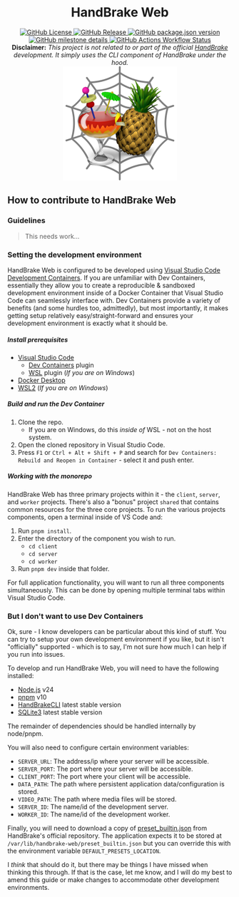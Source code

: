 <div align='center'>
    <h1 style='{text-decoration: none}'>HandBrake Web</h1>
    <div align='center'>
      <a href='https://github.com/TheNickOfTime/handbrake-web/blob/main/LICENSE'>
        <img alt="GitHub License" src="https://img.shields.io/github/license/thenickoftime/handbrake-web?style=flat-square">
      </a>
      <a href='https://github.com/TheNickOfTime/handbrake-web/releases/latest'>
        <img alt="GitHub Release" src="https://img.shields.io/github/v/release/thenickoftime/handbrake-web?style=flat-square">
      </a>
      <a href='https://github.com/TheNickOfTime/handbrake-web/milestone/5'>
        <img alt="GitHub package.json version" src="https://img.shields.io/github/package-json/v/thenickoftime/handbrake-web?filename=server%2Fpackage.json&style=flat-square&label=development&color=goldenrod">
      </a>
      <a href='https://github.com/TheNickOfTime/handbrake-web/milestone/5'>
        <img alt="GitHub milestone details" src="https://img.shields.io/github/milestones/progress-percent/thenickoftime/handbrake-web/5?style=flat-square&label=progress&color=goldenrod">
      </a>
      <a href='https://github.com/TheNickOfTime/handbrake-web/actions/workflows/docker-publish.yaml?query=branch%3Amain'>
        <img alt="GitHub Actions Workflow Status" src="https://img.shields.io/github/actions/workflow/status/thenickoftime/handbrake-web/docker-publish.yaml?branch=main&style=flat-square">
      </a>
    </div>
    <div align='center'>
      <strong>Disclaimer:</strong>
      <em>This project is not related to or part of the official <a href='https://github.com/HandBrake/HandBrake'>HandBrake</a> development. It simply uses the CLI component of HandBrake under the hood.</em>
    </div>
    <img src='client/public/handbrake-icon.png' height=256px>
</div>

## How to contribute to HandBrake Web

### Guidelines

> This needs work...

### Setting the development environment

HandBrake Web is configured to be developed using [Visual Studio Code Development Containers](https://containers.dev/). If you are unfamiliar with Dev Containers, essentially they allow you to create a reproducible & sandboxed development environment inside of a Docker Container that Visual Studio Code can seamlessly interface with. Dev Containers provide a variety of benefits (and some hurdles too, admittedly), but most importantly, it makes getting setup relatively easy/straight-forward and ensures your development environment is exactly what it should be.

##### Install prerequisites

- [Visual Studio Code](https://code.visualstudio.com/)
  - [Dev Containers](https://marketplace.visualstudio.com/items?itemName=ms-vscode-remote.remote-containers) plugin
  - [WSL](https://marketplace.visualstudio.com/items?itemName=ms-vscode-remote.remote-wsl) plugin (_If you are on Windows_)
- [Docker Desktop](https://www.docker.com/products/docker-desktop/)
- [WSL2](https://learn.microsoft.com/en-us/windows/wsl/install) (_If you are on Windows_)

##### Build and run the Dev Container

1. Clone the repo.
   - If you are on Windows, do this _inside of_ WSL - not on the host system.
2. Open the cloned repository in Visual Studio Code.
3. Press `F1` or `Ctrl + Alt + Shift + P` and search for `Dev Containers: Rebuild and Reopen in Container` - select it and push enter.

##### Working with the monorepo

HandBrake Web has three primary projects within it - the `client`, `server`, and `worker` projects. There's also a "bonus" project `shared` that contains common resources for the three core projects. To run the various projects components, open a terminal inside of VS Code and:

1. Run `pnpm install`.
2. Enter the directory of the component you wish to run.
   - `cd client`
   - `cd server`
   - `cd worker`
3. Run `pnpm dev` inside that folder.

For full application functionality, you will want to run all three components simultaneously. This can be done by opening multiple terminal tabs within Visual Studio Code.

### But I don't want to use Dev Containers

Ok, sure - I know developers can be particular about this kind of stuff. You can try to setup your own development environment if you like, but it isn't "officially" supported - which is to say, I'm not sure how much I can help if you run into issues.

To develop and run HandBrake Web, you will need to have the following installed:

- [Node.js](https://nodejs.org) v24
- [pnpm](https://pnpm.io/) v10
- [HandBrakeCLI](https://handbrake.fr/) latest stable version
- [SQLite3](https://sqlite.org/) latest stable version

The remainder of dependencies should be handled internally by node/pnpm.

You will also need to configure certain environment variables:

- `SERVER_URL`: The address/ip where your server will be accessible.
- `SERVER_PORT`: The port where your server will be accessible.
- `CLIENT_PORT`: The port where your client will be accessible.
- `DATA_PATH`: The path where persistent application data/configuration is stored.
- `VIDEO_PATH`: The path where media files will be stored.
- `SERVER_ID`: The name/id of the development server.
- `WORKER_ID`: The name/id of the development worker.

Finally, you will need to download a copy of [preset_builtin.json](https://github.com/HandBrake/HandBrake/blob/master/preset/preset_builtin.json) from HandBrake's official repository. The application expects it to be stored at `/var/lib/handbrake-web/preset_builtin.json` but you can override this with the environment variable `DEFAULT_PRESETS_LOCATION`.

I _think_ that should do it, but there may be things I have missed when thinking this through. If that is the case, let me know, and I will do my best to amend this guide or make changes to accommodate other development environments.
